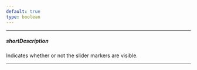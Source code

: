 ```yaml
---
default: true
type: boolean
---
```

---
##### shortDescription
Indicates whether or not the slider markers are visible.

---
